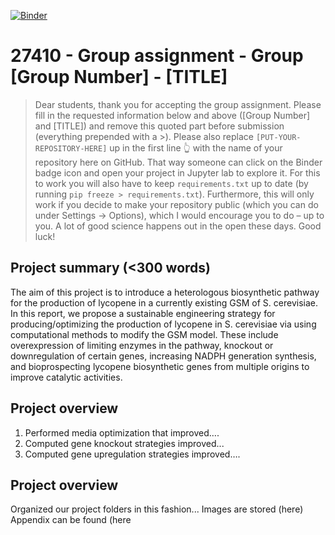[![Binder](https://mybinder.org/badge_logo.svg)](https://mybinder.org/v2/gh/27410/[PUT-YOUR-REPOSITORY-HERE]/main)

# 27410 - Group assignment - Group [Group Number] - [TITLE]

> Dear students, thank you for accepting the group assignment. Please fill in the
> requested information below and above ([Group Number] and [TITLE]) and remove this quoted part before submission (everything prepended with a >).
> Please also replace `[PUT-YOUR-REPOSITORY-HERE]` up in the first line 👆 with the name of your repository here on GitHub.
> That way someone can click on the Binder badge icon and open your project in Jupyter lab to explore it.
> For this to work you will also have to keep `requirements.txt` up to date (by running `pip freeze > requirements.txt`).
> Furthermore, this will only work if you decide to make your repository public (which you can do under Settings -> Options),
> which I would encourage you to do – up to you. A lot of good science happens out in the open these days.
> Good luck!

## Project summary (<300 words)
 The aim of this project is to introduce a heterologous biosynthetic pathway for the production of lycopene in a currently existing GSM of S. cerevisiae. In this report, we propose a sustainable  engineering strategy for producing/optimizing the production of lycopene in S. cerevisiae via using computational methods to modify the GSM model. These include overexpression of limiting enzymes in the pathway, knockout or downregulation of certain genes, increasing NADPH generation synthesis, and bioprospecting lycopene biosynthetic genes from multiple origins to improve catalytic activities.

## Project overview
1. Performed media optimization that improved….
2. Computed gene knockout strategies improved...
3. Computed gene upregulation strategies improved….

## Project overview
Organized our project folders in this fashion...
Images are stored (here)
Appendix can be found (here

